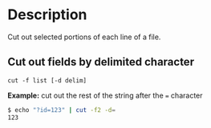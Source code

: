 # Description
Cut out selected portions of each line of a file.

## Cut out fields by delimited character

    cut -f list [-d delim] 

**Example:** cut out the rest of the string after the `=` character

```sh
$ echo "?id=123" | cut -f2 -d=
123
```
